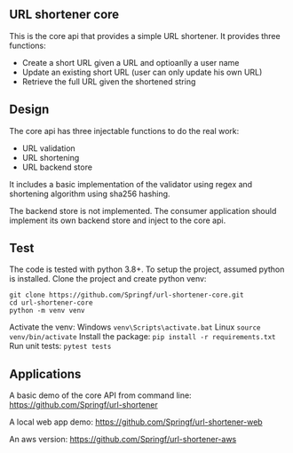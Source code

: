 ## URL shortener core
This is the core api that provides a simple URL shortener.
It provides three functions:
- Create a short URL given a URL and optioanlly a user name
- Update an existing short URL (user can only update his own URL)
- Retrieve the full URL given the shortened string

## Design
The core api has three injectable functions to do the real work:
- URL validation
- URL shortening
- URL backend store

It includes a basic implementation of the validator using regex and shortening algorithm using sha256 hashing.

The backend store is not implemented. The consumer application should implement its own backend store and inject to the core api.

## Test
The code is tested with python 3.8+.
To setup the project, assumed python is installed.
Clone the project and create python venv:
```
git clone https://github.com/Springf/url-shortener-core.git
cd url-shortener-core
python -m venv venv
```
Activate the venv:
Windows `venv\Scripts\activate.bat`
Linux `source venv/bin/activate`
Install the package: `pip install -r requirements.txt`
Run unit tests: `pytest tests`

## Applications
A basic demo of the core API from command line: https://github.com/Springf/url-shortener

A local web app demo: https://github.com/Springf/url-shortener-web

An aws version: https://github.com/Springf/url-shortener-aws